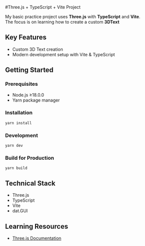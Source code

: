 #Three.js + TypeScript + Vite Project

My basic practice project uses **Three.js** with **TypeScript** and **Vite**.  
The focus is on learning how to create a custom **3DText**

## Key Features
- Custom 3D Text creation
- Modern development setup with Vite & TypeScript

## Getting Started

### Prerequisites
- Node.js ≥18.0.0
- Yarn package manager

### Installation  
`yarn install`

### Development  
`yarn dev`

### Build for Production  
`yarn build`

## Technical Stack
- Three.js
- TypeScript
- Vite
- dat.GUI

## Learning Resources
- [Three.js Documentation](https://threejs.org/docs/)
